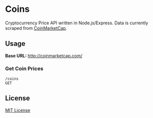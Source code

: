 # Coins

Cryptocurrency Price API written in Node.js/Express. Data is currently scraped from [CoinMarketCap](http://coinmarketcap.com/).
## Usage
**Base URL:** http://coinmarketcap.com/
### Get Coin Prices
```
/coins
GET
```

## License
[MIT License](LICENSE)
